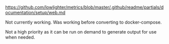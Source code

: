 https://github.com/lowlighter/metrics/blob/master/.github/readme/partials/documentation/setup/web.md

Not currently working. Was working before converting to docker-compose. 

Not a high priority as it can be run on demand to generate output for use when needed.
